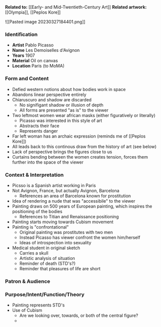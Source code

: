 **Related to:** [[Early- and Mid-Twentieth-Century Art]]
**Related artwork:** [[Olympia]], [[Peplos Kore]]

![[Pasted image 20230327184401.png]]

### Identification
- **Artist** Pablo Picasso 
- **Name** Les Demoiselles d'Avignon
- **Years** 1907
- **Material** Oil on canvas
- **Location** Paris (to MoMA)

### Form and Content
- Defied western notions about how bodies work in space
- Abandons linear perspective entirely
- Chiaruscuro and shadow are discarded
	- No signifigant shadow or illusion of depth
	- All forms are presented "as is" to the viewer
- Two leftmost women wear african masks (either figuratively or literally)
	- Picasso was interested in this style of art
	- Abstracts their face
	- Represents danger
- Far left woman has an archaic expression (reminds me of [[Peplos Kore]])
- All leads back to this continous draw from the history of art (see below)
- Lack of perspective brings the figures close to us
- Curtains bending between the women creates tension, forces them further into the space of the viewer


### Context & Interpretation
- Picsso is a Spanish artist working in Paris
- Not Avignon, France, but actually Avignon, Barcelona
	- References an area of Barcelona known for prostitution
- Idea of rendering a nude that was "accessibile" to the viewer
- Painting draws on 500 years of European painting, which inspires the positioning of the bodies
	- References to Titian and Renaissance positioning
- Painting starts moving towards Cubism movement
- Painting is "confrontational"
	- Original painting was prostitutes with two men
	- Instead Picasso has viewer confront the women him/herself
	- Ideas of introspection into sexuality
 - Medical student in original sketch
	 - Carries a skull
	 - Artistic analysis of situation
	 - Reminder of death (STD's?)
	 - Reminder that pleasures of life are short
  
### Patron & Audience


### Purpose/Intent/Function/Theory
- Painting represents STD's
- Use of Cubism
	- Are we looking over, towards, or both of the central figure?
	- 